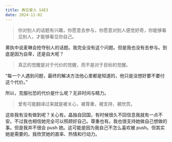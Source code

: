 ```yaml
---
title: 再见爱人 S4E3
date: 2024-11-02
---
```

> 你对别人的话题有兴趣，你愿意去参与，你愿意对别人感觉好奇，你能够看见别人，才能够看见你自己。

黄执中说麦琳会抢夺别人的话题。我完全没有这个问题。但是我也没有去参与。到底是因为自卑，还是自大呢？

> 真正的觉醒是对于代价的觉醒，而不是对于目标的觉醒。

“每一个人遇到问题，最终的解决方法他心里都是知道的，他只是没想好要不要付这个代价。”

所以，克服社恐的代价是什么呢？无非时间与精力。

> 爱有可能翻译过来就是被关心，被尊重，被支持，被欣赏。

这些我有没有做到呢？关心有。晶独自回国，有时候很久不回信息我就有一点不安。不过我也相信她完全可以照顾好自己。尊重也有。我也很支持她做自己想做的事。但是我并不很会 push 她。这可能是因为我自己不怎么喜欢被 push。但其实她是需要的。我欣赏她的直率、热情和行动力。